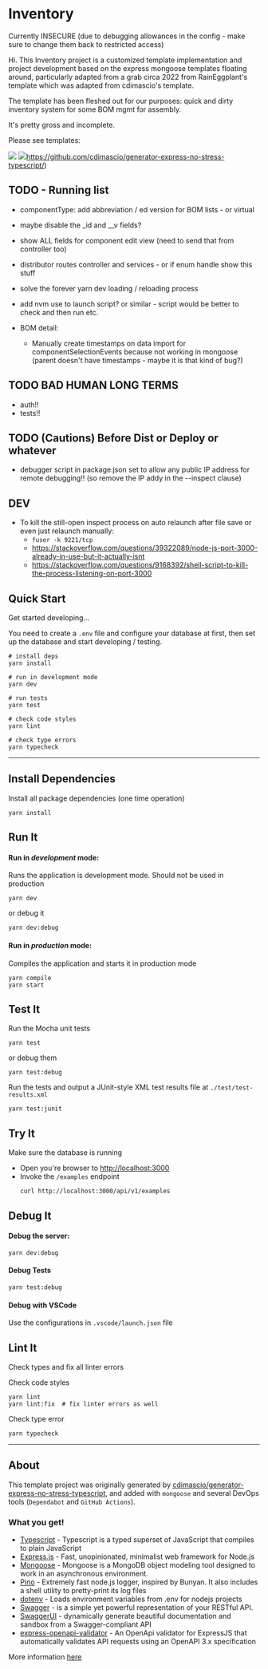 # Inventory

Currently INSECURE (due to debugging allowances in the config - make sure to change them back to restricted access)

Hi. This Inventory project is a customized template implementation and project development based on the express mongoose templates
floating around, particularly adapted from a grab circa 2022 from RainEggplant's template which was adapted from cdimascio's
template.

The template has been fleshed out for our purposes: quick and dirty inventory system for some BOM mgmt for assembly.

It's pretty gross and incomplete. 

Please see templates:

![](https://github.com/RainEggplant/express-mongoose-template/)
![](https://github.com/RainEggplant/express-mongoose-template/)https://github.com/cdimascio/generator-express-no-stress-typescript/)


## TODO - Running list

- componentType: add abbreviation / ed version for BOM lists - or virtual
- maybe disable the _id and __v fields?
- show ALL fields for component edit view (need to send that from controller too)
- distributor routes controller and services - or if enum handle show this stuff
- solve the forever yarn dev loading / reloading process
- add nvm use to launch script? or similar - script would be better to check and then run etc.


- BOM detail: 
  - Manually create timestamps on data import for componentSelectionEvents because not working in mongoose (parent doesn't have timestamps - maybe it is that kind of bug?)
  


## TODO BAD HUMAN LONG TERMS

- auth!!
- tests!!

## TODO (Cautions) Before Dist or Deploy or whatever

- debugger script in package.json set to allow any public IP address for remote debugging!! (so remove the IP addy in the --inspect clause)

## DEV

- To kill the still-open inspect process on auto relaunch after file save or even just relaunch manually:
  - ```fuser -k 9221/tcp```
  - https://stackoverflow.com/questions/39322089/node-js-port-3000-already-in-use-but-it-actually-isnt
  - https://stackoverflow.com/questions/9168392/shell-script-to-kill-the-process-listening-on-port-3000
  
  


## Quick Start

Get started developing...

You need to create a `.env` file and configure your database at first, then set up the database and start developing / testing.

```shell
# install deps
yarn install

# run in development mode
yarn dev

# run tests
yarn test

# check code styles
yarn lint

# check type errors
yarn typecheck
```

---

## Install Dependencies

Install all package dependencies (one time operation)

```shell
yarn install
```

## Run It

#### Run in _development_ mode:

Runs the application is development mode. Should not be used in production

```shell
yarn dev
```

or debug it

```shell
yarn dev:debug
```

#### Run in _production_ mode:

Compiles the application and starts it in production mode

```shell
yarn compile
yarn start
```

## Test It

Run the Mocha unit tests

```shell
yarn test
```

or debug them

```shell
yarn test:debug
```

Run the tests and output a JUnit-style XML test results file at `./test/test-results.xml`

```shell
yarn test:junit
```

## Try It

Make sure the database is running

- Open you're browser to [http://localhost:3000](http://localhost:3000)
- Invoke the `/examples` endpoint
  ```shell
  curl http://localhost:3000/api/v1/examples
  ```

## Debug It

#### Debug the server:

```
yarn dev:debug
```

#### Debug Tests

```
yarn test:debug
```

#### Debug with VSCode

Use the configurations in `.vscode/launch.json` file

## Lint It

Check types and fix all linter errors

Check code styles

```shell
yarn lint
yarn lint:fix  # fix linter errors as well
```

Check type error

```
yarn typecheck
```

---

## About

This template project was originally generated by [cdimascio/generator-express-no-stress-typescript](https://github.com/cdimascio/generator-express-no-stress-typescript), and added with `mongoose` and several DevOps tools (`Dependabot` and `GitHub Actions`).

### What you get!

- [Typescript](https://www.typescriptlang.org/) - Typescript is a typed superset of JavaScript that compiles to plain JavaScript
- [Express.js](https://www.expressjs.com) - Fast, unopinionated, minimalist web framework for Node.js
- [Mongoose](https://github.com/motdotla/dotenv) - Mongoose is a MongoDB object modeling tool designed to work in an asynchronous environment.
- [Pino](https://github.com/pinojs/pino) - Extremely fast node.js logger, inspired by Bunyan. It also includes a shell utility to pretty-print its log files
- [dotenv](https://github.com/motdotla/dotenv) - Loads environment variables from .env for nodejs projects
- [Swagger](http://swagger.io/) - is a simple yet powerful representation of your RESTful API.
- [SwaggerUI](http://swagger.io/) - dynamically generate beautiful documentation and sandbox from a Swagger-compliant API
- [express-openapi-validator](https://github.com/cdimascio/express-openapi-validator) - An OpenApi validator for ExpressJS that automatically validates API requests using an OpenAPI 3.x specification

More information [here](https://github.com/cdimascio/generator-express-no-stress-typescript#what-you-get)
